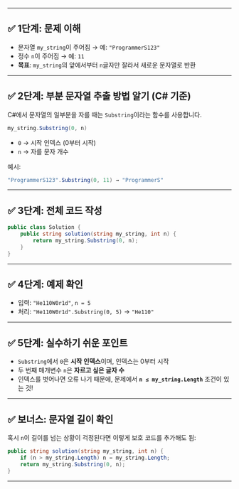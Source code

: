
---

## ✅ 1단계: 문제 이해

* 문자열 `my_string`이 주어짐 → 예: `"ProgrammerS123"`
* 정수 `n`이 주어짐 → 예: `11`
* **목표**: `my_string`의 앞에서부터 `n`글자만 잘라서 새로운 문자열로 반환

---

## ✅ 2단계: 부분 문자열 추출 방법 알기 (C# 기준)

C#에서 문자열의 일부분을 자를 때는 `Substring`이라는 함수를 사용합니다.

```csharp
my_string.Substring(0, n)
```

* `0` → 시작 인덱스 (0부터 시작)
* `n` → 자를 문자 개수

예시:

```csharp
"ProgrammerS123".Substring(0, 11) → "ProgrammerS"
```

---

## ✅ 3단계: 전체 코드 작성

```csharp
public class Solution {
    public string solution(string my_string, int n) {
        return my_string.Substring(0, n);
    }
}
```

---

## ✅ 4단계: 예제 확인

* 입력: `"He110W0r1d"`, `n = 5`
* 처리: `"He110W0r1d".Substring(0, 5)` → `"He110"`

---

## ✅ 5단계: 실수하기 쉬운 포인트

* `Substring`에서 `0`은 **시작 인덱스**이며, 인덱스는 0부터 시작
* 두 번째 매개변수 `n`은 **자르고 싶은 글자 수**
* 인덱스를 벗어나면 오류 나기 때문에, 문제에서 **`n ≤ my_string.Length`** 조건이 있는 것!

---

## ✅ 보너스: 문자열 길이 확인

혹시 `n`이 길이를 넘는 상황이 걱정된다면 이렇게 보호 코드를 추가해도 됨:

```csharp
public string solution(string my_string, int n) {
    if (n > my_string.Length) n = my_string.Length;
    return my_string.Substring(0, n);
}
```

---


